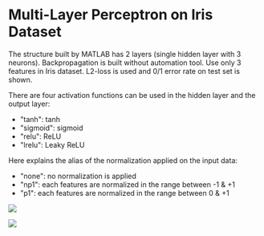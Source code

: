 # Multi-Layer Perceptron on Iris Dataset

The structure built by MATLAB has 2 layers (single hidden layer with 3 neurons). Backpropagation is built without automation tool. Use only 3 features in Iris dataset.
L2-loss is used and 0/1 error rate on test set is shown.

There are four activation functions can be used in the hidden layer and the output layer:
 * "tanh": tanh
 * "sigmoid": sigmoid
 * "relu": ReLU
 * "lrelu": Leaky ReLU

Here explains the alias of the normalization applied on the input data:
 * "none": no normalization is applied
 * "np1": each features are normalized in the range between -1 & +1
 * "p1": each features are normalized in the range between 0 & +1

![][1]

![][2]

[1]: ./lrelu-sigmoid.jpg
[2]: ./tanh-sigmoid.jpg
